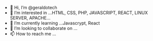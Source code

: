 - 👋 Hi, I’m @geraldotech
- 👀 I’m interested in ...HTML, CSS, PHP, JAVASCRIPT, REACT, LINUX SERVER, APACHE...
- 🌱 I’m currently learning ...Javascrypt, React
- 💞️ I’m looking to collaborate on ...
- 📫 How to reach me ...

<!---
geraldotech/geraldotech is a ✨ special ✨ repository because its `README.md` (this file) appears on your GitHub profile.
You can click the Preview link to take a look at your changes.
--->
